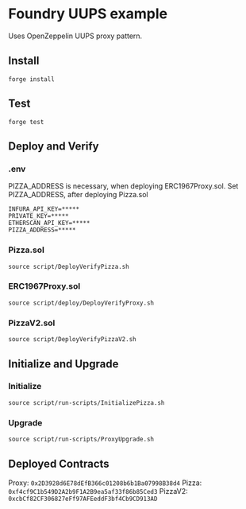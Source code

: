 # Foundry UUPS example
Uses OpenZeppelin UUPS proxy pattern.
## Install
`forge install`

## Test
`forge test`

## Deploy and Verify
### .env
PIZZA_ADDRESS is necessary, when deploying ERC1967Proxy.sol.
Set PIZZA_ADDRESS, after deploying Pizza.sol

```
INFURA_API_KEY=*****
PRIVATE_KEY=*****
ETHERSCAN_API_KEY=*****
PIZZA_ADDRESS=*****
```
### Pizza.sol
`source script/DeployVerifyPizza.sh `
### ERC1967Proxy.sol
`source script/deploy/DeployVerifyProxy.sh`
### PizzaV2.sol
`source script/DeployVerifyPizzaV2.sh`

## Initialize and Upgrade

### Initialize
`source script/run-scripts/InitializePizza.sh`
### Upgrade
`source script/run-scripts/ProxyUpgrade.sh`

## Deployed Contracts

Proxy: `0x2D3928d6E78dEfB366c01208b6b1Ba07998B38d4`
Pizza: `0xf4cf9C1b549D2A2b9F1A2B9ea5af33f86b85Ced3`
PizzaV2: `0xcbCf82CF306827eFf97AFEeddF3bf4Cb9CD913AD`